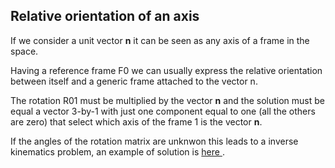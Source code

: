 ## Relative orientation of an axis

If we consider a unit vector **n** it can be seen as any axis of a frame in the space. 

Having a reference frame F0 we can usually express the relative orientation between itself and a generic frame attached to the vector n. 

The rotation R01 must be multiplied by the vector **n** and the solution must be equal a vector 3-by-1 with just one component equal to one (all the others are zero) that select which axis of the frame 1 is the vector **n**.

If the angles of the rotation matrix are unknwon this leads to a inverse kinematics problem, an example of solution is <a href='https://github.com/theroggio/Robotics-1-La-Sapienza/blob/master/exercises/inverse%20kinematics/Ex8.md'> here </a>.
